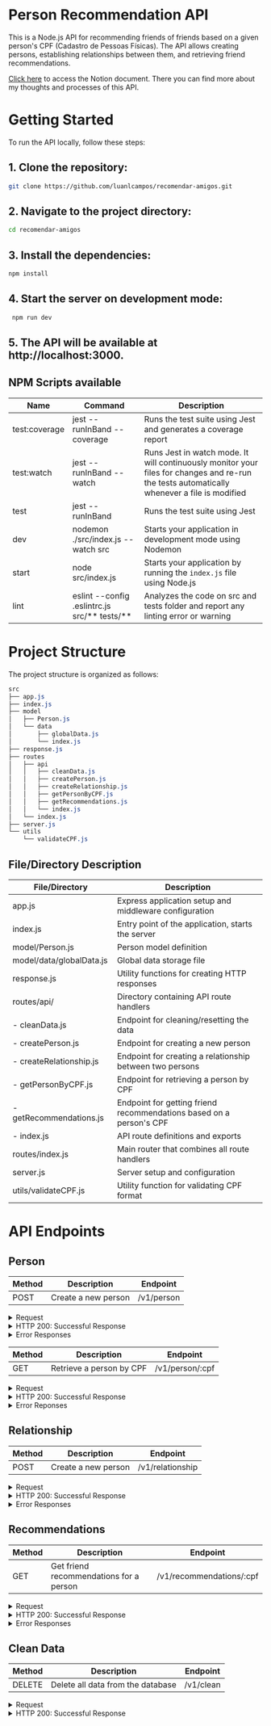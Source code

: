 # Person Recommendation API

This is a Node.js API for recommending friends of friends based on a given person's CPF (Cadastro de Pessoas Físicas). The API allows creating persons, establishing relationships between them, and retrieving friend recommendations.

[Click here](https://www.notion.so/luanlcampos/Recomendar-Amigos-API-8a5ff7e6bc7748db935fa9c6868f31e0?pvs=4) to access the Notion document. There you can find more about my thoughts and processes of this API.

# Getting Started

To run the API locally, follow these steps:

## 1. Clone the repository:

```bash
git clone https://github.com/luanlcampos/recomendar-amigos.git
```

## 2. Navigate to the project directory:

```bash
cd recomendar-amigos
```

## 3. Install the dependencies:

```bash
npm install
```

## 4. Start the server on development mode:

```bash
 npm run dev
```

## 5. The API will be available at http://localhost:3000.

## NPM Scripts available

| Name          | Command                                      | Description                                                                                                                                 |
| ------------- | -------------------------------------------- | ------------------------------------------------------------------------------------------------------------------------------------------- |
| test:coverage | jest --runInBand --coverage                  | Runs the test suite using Jest and generates a coverage report                                                                              |
| test:watch    | jest --runInBand --watch                     | Runs Jest in watch mode. It will continuously monitor your files for changes and re-run the tests automatically whenever a file is modified |
| test          | jest --runInBand                             | Runs the test suite using Jest                                                                                                              |
| dev           | nodemon ./src/index.js --watch src           | Starts your application in development mode using Nodemon                                                                                   |
| start         | node src/index.js                            | Starts your application by running the `index.js` file using Node.js                                                                        |
| lint          | eslint --config .eslintrc.js src/** tests/** | Analyzes the code on src and tests folder and report any linting error or warning                                                           |

# Project Structure

The project structure is organized as follows:

```css
src
├── app.js
├── index.js
├── model
│   ├── Person.js
│   └── data
│       ├── globalData.js
│       └── index.js
├── response.js
├── routes
│   ├── api
│   │   ├── cleanData.js
│   │   ├── createPerson.js
│   │   ├── createRelationship.js
│   │   ├── getPersonByCPF.js
│   │   ├── getRecommendations.js
│   │   └── index.js
│   └── index.js
├── server.js
└── utils
    └── validateCPF.js
```

## File/Directory Description

| File/Directory           | Description                                                         |
| ------------------------ | ------------------------------------------------------------------- |
| app.js                   | Express application setup and middleware configuration              |
| index.js                 | Entry point of the application, starts the server                   |
| model/Person.js          | Person model definition                                             |
| model/data/globalData.js | Global data storage file                                            |
| response.js              | Utility functions for creating HTTP responses                       |
| routes/api/              | Directory containing API route handlers                             |
| - cleanData.js           | Endpoint for cleaning/resetting the data                            |
| - createPerson.js        | Endpoint for creating a new person                                  |
| - createRelationship.js  | Endpoint for creating a relationship between two persons            |
| - getPersonByCPF.js      | Endpoint for retrieving a person by CPF                             |
| - getRecommendations.js  | Endpoint for getting friend recommendations based on a person's CPF |
| - index.js               | API route definitions and exports                                   |
| routes/index.js          | Main router that combines all route handlers                        |
| server.js                | Server setup and configuration                                      |
| utils/validateCPF.js     | Utility function for validating CPF format                          |

# API Endpoints

## Person

| Method | Description         | Endpoint   |
| ------ | ------------------- | ---------- |
| POST   | Create a new person | /v1/person |

<details>
<summary> Request </summary>

```bash
curl --location 'localhost:3000/v1/person' \
--header 'Content-Type: application/json' \
--data '{ "cpf": "77777777777", "name": "Giba" }'
```

</details>

<details>
<summary>HTTP 200: Successful Response </summary>

```json
{
  "status": "ok",
  "cpf": "77777777777",
  "name": "Giba"
}
```

</details>

<details>
<summary>Error Responses</summary>

### HTTP 400: User already exists

```json
{
  "status": "error",
  "error": {
    "code": 400,
    "message": "Usuário já cadastrado"
  }
}
```

### HTTP 400: Invalid CPF

```json
{
  "status": "error",
  "error": {
    "code": 400,
    "message": "CPF Inválido"
  }
}
```

</details>

| Method | Description              | Endpoint        |
| ------ | ------------------------ | --------------- |
| GET    | Retrieve a person by CPF | /v1/person/:cpf |

<details>
<summary> Request </summary>

```bash
curl --location 'localhost:3000/v1/person/77777777777'
```

</details>

<details>
<summary> HTTP 200: Successful Response </summary>

```json
{
  "status": "ok",
  "cpf": "77777777777",
  "name": "Giba"
}
```

</details>

<details>
<summary>Error Reponses</summary>

### HTTP 400: User not found

```json
{
  "status": "error",
  "error": {
    "code": 404,
    "message": "Usuário não encontrado"
  }
}
```

</details>

## Relationship

| Method | Description         | Endpoint         |
| ------ | ------------------- | ---------------- |
| POST   | Create a new person | /v1/relationship |

<details>
<summary> Request </summary>

```bash
curl --location 'localhost:3000/v1/relationship' \
--header 'Content-Type: application/json' \
--data '{ "cpf1": "11111111111", "cpf2": "22222222222" }'
```

</details>

<details>
<summary>HTTP 200: Successful Response </summary>

```json
{
  "status": "ok",
  "cpf": "77777777777",
  "name": "Giba"
}
```

</details>

<details>
<summary>Error Responses</summary>

### HTTP 404: User not found

```json
{
  "status": "error",
  "error": {
    "code": 404,
    "message": "Usuário não encontrado"
  }
}
```

### HTTP 400: Invalid CPF

```json
{
  "status": "error",
  "error": {
    "code": 400,
    "message": "CPF Inválido"
  }
}
```

</details>

## Recommendations

| Method | Description                             | Endpoint                 |
| ------ | --------------------------------------- | ------------------------ |
| GET    | Get friend recommendations for a person | /v1/recommendations/:cpf |

<details>
<summary> Request </summary>

```bash
curl --location 'localhost:3000/v1/recommendations/11111111111'
```

</details>

<details>
<summary>HTTP 200: Successful Response </summary>

```json
{
  "status": "ok",
  "data": ["44444444444", "55555555555"]
}
```

</details>

<details>
<summary>Error Responses</summary>

### Code 404: User not found

```json
{
  "status": "error",
  "error": {
    "code": 404,
    "message": "Usuário não encontrado"
  }
}
```

### Code 400: Invalid CPF

```json
{
  "status": "error",
  "error": {
    "code": 400,
    "message": "CPF Inválido"
  }
}
```

</details>

## Clean Data

| Method | Description                       | Endpoint  |
| ------ | --------------------------------- | --------- |
| DELETE | Delete all data from the database | /v1/clean |

<details>
<summary> Request </summary>

```bash
curl --location --request DELETE 'localhost:3000/v1/clean'
```

</details>

<details>
<summary>HTTP 200: Successful Response </summary>

```json
{
  "status": "ok",
  "message": "Dados excluídos com sucesso"
}
```

</details>
